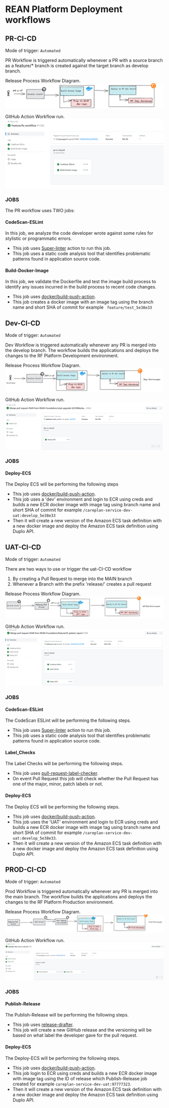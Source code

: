 # REAN Platform Deployment workflows

## PR-CI-CD
Mode of trigger: ```Automated```

 PR Workflow is triggered automatically whenever a PR with a source branch as a feature/* branch is created against the target branch as develop branch.
 
 Release Process Workflow Diagram.
 ![PR-ci-cd_workflow](https://github.com/REAN-Foundation/reancare-service/blob/develop/assets/images/pr-ci-cd_workflow.png?raw=true)
 
 GitHub Action Workflow run.
 ![pr](https://github.com/REAN-Foundation/reancare-service/blob/develop/assets/images/Pr-ci-cd_example.png?raw=true)
 
### JOBS

 The PR workflow uses TWO jobs:
 
 #### CodeScan-ESLint
  In this job, we analyze the code developer wrote against some rules for stylistic or programmatic errors.
 
  * This job uses [Super-linter](https://github.com/marketplace/actions/super-linter) action to run this job. 
  * This job uses a static code analysis tool that identifies problematic patterns found in application source code.
 
 #### Build-Docker-Image
 In this job, we validate the Dockerfile and test the image build process to identify any issues incurred in the build process to recent code changes.
 
 * This job uses [docker/build-push-action](https://github.com/marketplace/actions/build-and-push-docker-images).  
 * This job creates a docker image with an image tag using the branch name and short SHA of commit for example ``` feature/test_5e38e33```



## Dev-CI-CD
Mode of trigger: ```Automated```

Dev Workflow is triggered automatically whenever any PR is merged into the develop branch. The workflow builds the applications and deploys the changes to the RF Platform Development environment.

Release Process Workflow Diagram.
![Dev-ci-cd_workflow](https://github.com/REAN-Foundation/reancare-service/blob/develop/assets/images/dev-ci-cd_workflow.png?raw=true)

GitHub Action Workflow run.
![dev](https://github.com/REAN-Foundation/reancare-service/blob/develop/assets/images/Dev-ci-cd_example.png?raw=true)

### JOBS

#### Deploy-ECS
The Deploy ECS will be performing the following steps

* This job uses [docker/build-push-action](https://github.com/marketplace/actions/build-and-push-docker-images).
* This job uses a 'dev' environment and login to ECR using creds and builds a new ECR docker image with image tag using branch name and short SHA of commit for example ``` /careplan-service-dev-uat:develop_5e38e33 ```
* Then it will create a new version of the Amazon ECS task definition with a new docker image and deploy the Amazon ECS task definition using Duplo API.


## UAT-CI-CD
Mode of trigger: ```Automated```

There are two ways to use or trigger the uat-CI-CD workflow
1. By creating a Pull Request to merge into the MAIN branch
2. Whenever a Branch with the prefix 'release/' creates a pull request

Release Process Workflow Diagram.
![uat-ci-cd_Workflow](https://github.com/REAN-Foundation/reancare-service/blob/develop/assets/images/uat-ci-cd_workflow.png?raw=true)

GitHub Action Workflow run.
![uat](https://github.com/REAN-Foundation/reancare-service/blob/develop/assets/images/Uat-ci-cd_example.png?raw=true)

### JOBS

#### CodeScan-ESLint
The CodeScan ESLint will be performing the following steps.

* This job uses [Super-linter](https://github.com/marketplace/actions/super-linter) action to run this job.
* This job uses a static code analysis tool that identifies problematic patterns found in application source code.

#### Label_Checks
The Label Checks will be performing the following steps.

* This job uses [pull-request-label-checker](https://github.com/marketplace/actions/label-checker-for-pull-requests).
* On event Pull Request this job will check whether the Pull Request has one of the major, minor, patch labels or not. 

#### Deploy-ECS
The Deploy ECS will be performing the following steps.

* This job uses [docker/build-push-action](https://github.com/marketplace/actions/build-and-push-docker-images).
* This job uses the 'UAT' environment and login to ECR using creds and builds a new ECR docker image with image tag using branch name and short SHA of commit for example ``` /careplan-service-dev-uat:develop_5e38e33 ```. 
* Then it will create a new version of the Amazon ECS task definition with a new docker image and deploy the Amazon ECS task definition using Duplo API.


## PROD-CI-CD
Mode of trigger: ```Automated```

Prod Workflow is triggered automatically whenever any PR is merged into the main branch. The workflow builds the applications and deploys the changes to the RF Platform Production environment.

Release Process Workflow Diagram.
![prod-ci-cd_Workflow](https://github.com/REAN-Foundation/reancare-service/blob/develop/assets/images/PROD-ci-cd_workflow.png?raw=true)

GitHub Action Workflow run.
![prod](https://github.com/REAN-Foundation/reancare-service/blob/develop/assets/images/prod-ci-cd_example.png?raw=true)

### JOBS

#### Publish-Release
The Publish-Release will be performing the following steps.

* This job uses [release-drafter](https://github.com/release-drafter/release-drafter).
* This job will create a new GitHub release and the versioning will be based on what label the developer gave for the pull request.

#### Deploy-ECS
The Deploy-ECS will be performing the following steps.

* This job uses [docker/build-push-action](https://github.com/marketplace/actions/build-and-push-docker-images).
* This job login to ECR using creds and builds a new ECR docker image with image tag using the ID of release which Publish-Release job created for example ``` careplan-service-dev-uat:97777323 ```.
* Then it will create a new version of the Amazon ECS task definition with a new docker image and deploy the Amazon ECS task definition using Duplo API.
